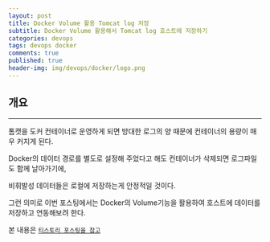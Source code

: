 ```yaml
---
layout: post
title: Docker Volume 활용 Tomcat log 저장
subtitle: Docker Volume 활용해서 Tomcat log 호스트에 저장하기
categories: devops
tags: devops docker
comments: true
published: true
header-img: img/devops/docker/logo.png
---
```


## 개요

---

톰캣을 도커 컨테이너로 운영하게 되면 방대한 로그의 양 때문에 컨테이너의 용량이 매우 커지게 된다.

 

Docker의 데이터 경로를 별도로 설정해 주었다고 해도 컨테이너가 삭제되면 로그파일도 함께 날아가기에,

 

비휘발성 데이터들은 로컬에 저장하는게 안정적일 것이다. 

 

그런 의미로 이번 포스팅에서는 Docker의 Volume기능을 활용하여 호스트에 데이터를 저장하고 연동해보려 한다.



본 내용은 [`티스토리 포스팅을 참고`](https://zunoxi.tistory.com/50)